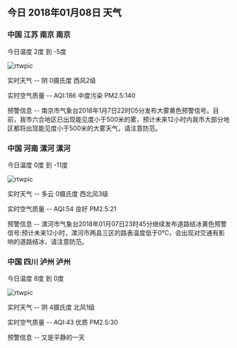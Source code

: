 ## 今日 2018年01月08日 天气
### 中国 江苏 南京 南京

今日温度 2度 到 -5度

![rtwpic](http://app1.showapi.com/weather/icon/night/02.png)

实时天气 -- 阴 0摄氏度 西风2级

实时空气质量 -- AQI:186 中度污染 PM2.5:140

预警信息 -- 南京市气象台2018年1月7日22时05分发布大雾黄色预警信号。目前，我市六合地区已出现能见度小于500米的雾，预计未来12小时内我市大部分地区都将出现能见度小于500米的大雾天气，请注意防范。
    
### 中国 河南 漯河 漯河

今日温度 0度 到 -11度

![rtwpic](http://app1.showapi.com/weather/icon/night/01.png)

实时天气 -- 多云 0摄氏度 西北风3级

实时空气质量 -- AQI:54 良好 PM2.5:21

预警信息 -- 漯河市气象台2018年01月07日23时45分继续发布道路结冰黄色预警信号:预计未来12小时，漯河市两县三区的路表温度低于0℃，会出现对交通有影响的道路结冰，请注意防范。
    
### 中国 四川 泸州 泸州

今日温度 8度 到 0度

![rtwpic](http://app1.showapi.com/weather/icon/night/02.png)

实时天气 -- 阴 4摄氏度 北风1级

实时空气质量 -- AQI:43 优质 PM2.5:30

预警信息 -- 又是平静的一天
    